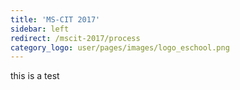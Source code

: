 ```yaml
---
title: 'MS-CIT 2017'
sidebar: left
redirect: /mscit-2017/process
category_logo: user/pages/images/logo_eschool.png
---
```


this is a test
